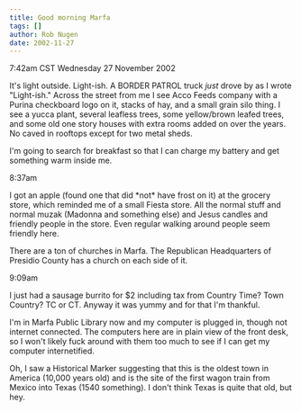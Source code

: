 ```yaml
---
title: Good morning Marfa
tags: []
author: Rob Nugen
date: 2002-11-27
---
```


<p class=date>7:42am CST Wednesday 27 November 2002</p>

<p>It's light outside.  Light-ish.  A BORDER PATROL truck
<em>just</em> drove by as I wrote "Light-ish."  Across the street from
me I see Acco Feeds company with a Purina checkboard logo on it,
stacks of hay, and a small grain silo thing.  I see a yucca plant,
several leafless trees, some yellow/brown leafed trees, and some old
one story houses with extra rooms added on over the years.  No caved
in rooftops except for two metal sheds.</p>

<p>I'm going to search for breakfast so that I can charge my battery
and get something warm inside me.</p>

<p class=date>8:37am</p>

<p>I got an apple (found one that did *not* have frost on it) at the
grocery store, which reminded me of a small Fiesta store.  All the
normal stuff and normal muzak (Madonna and something else) and Jesus
candles and friendly people in the store.  Even regular walking around
people seem friendly here.</p>

<p>There are a ton of churches in Marfa.  The Republican Headquarters
of Presidio County has a church on each side of it.</p>

<p class=date>9:09am</p>

<p>I just had a sausage burrito for $2 including tax from Country
Time?  Town Country?  TC or CT.  Anyway it was yummy and for that I'm
thankful.</p>

<p>I'm in Marfa Public Library now and my computer is plugged in,
though not internet connected.  The computers here are in plain view
of the front desk, so I won't likely fuck around with them too much to
see if I can get my computer internetified.</p>

<p>Oh, I saw a Historical Marker suggesting that this is the oldest
town in America (10,000 years old) and is the site of the first wagon
train from Mexico into Texas (1540 something).  I don't think Texas is
quite that old, but hey.</p>
